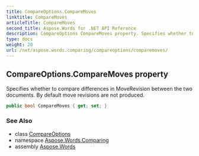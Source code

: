 ```yaml
---
title: CompareOptions.CompareMoves
linktitle: CompareMoves
articleTitle: CompareMoves
second_title: Aspose.Words for .NET API Reference
description: CompareOptions CompareMoves property. Specifies whether to compare differences in MoveRevision between the two documents. By default move revisions are not produced in C#.
type: docs
weight: 20
url: /net/aspose.words.comparing/compareoptions/comparemoves/
---
```

## CompareOptions.CompareMoves property

Specifies whether to compare differences in MoveRevision between the two documents. By default move revisions are not produced.

```csharp
public bool CompareMoves { get; set; }
```

### See Also

* class [CompareOptions](../)
* namespace [Aspose.Words.Comparing](../../compareoptions/)
* assembly [Aspose.Words](../../../)
